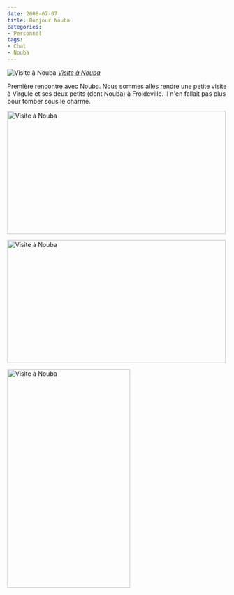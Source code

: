 ```yaml
---
date: 2008-07-07
title: Bonjour Nouba
categories:
- Personnel
tags:
- Chat
- Nouba
---
```

<img src="https://farm4.static.flickr.com/3057/2642240352_9b66c48d88.jpg" alt="Visite à Nouba" />
<em><a title="photo sharing" href="https://www.flickr.com/photos/alienlebarge/2642240352/">Visite à Nouba</a></em>

Première rencontre avec Nouba. Nous sommes allés rendre une petite visite à  Virgule et ses deux petits (dont Nouba) à Froideville. Il n'en fallait pas plus  pour tomber sous le charme.

<!--more-->

<a title="Visite à Nouba de alienlebarge, sur Flickr" href="https://www.flickr.com/photos/alienlebarge/2642242534/"><img src="https://farm4.static.flickr.com/3061/2642242534_ee03d83775.jpg" alt="Visite à Nouba" width="500" height="281" /></a>

<a title="Visite à Nouba de alienlebarge, sur Flickr" href="https://www.flickr.com/photos/alienlebarge/2641411597/"><img src="https://farm4.static.flickr.com/3047/2641411597_c7bbc37d4f.jpg" alt="Visite à Nouba" width="500" height="281" /></a>

<a title="Visite à Nouba de alienlebarge, sur Flickr" href="https://www.flickr.com/photos/alienlebarge/2641412811/"><img src="https://farm4.static.flickr.com/3082/2641412811_e05250ccd8.jpg" alt="Visite à Nouba" width="281" height="500" /></a>
